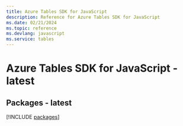 ```yaml
---
title: Azure Tables SDK for JavaScript
description: Reference for Azure Tables SDK for JavaScript
ms.date: 02/21/2024
ms.topic: reference
ms.devlang: javascript
ms.service: tables
---
```

# Azure Tables SDK for JavaScript - latest
## Packages - latest
[!INCLUDE [packages](tables-index.md)]
